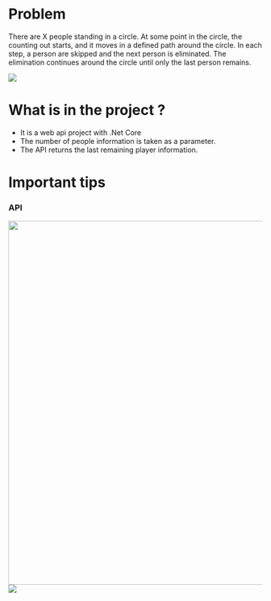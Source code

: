 # Problem
There are X people standing in a circle. At some point in the circle, the counting out starts, and it moves in a defined path around the circle. In each step, a person are skipped and the next person is eliminated. The elimination continues around the circle until only the last person remains.



<img src="https://github.com/sedagundogdu/CodeChallenge-JosephusProblem/blob/master/gif.gif" width="auto">

# What is in the project ?
- It is a web api project with .Net Core
- The number of people information is taken as a parameter.
- The API returns the last remaining player information.

# Important tips


### API

<img src="https://github.com/sedagundogdu/CodeChallenge-JosephusProblem/blob/master/API_img.png" width="720">

<img src="https://github.com/sedagundogdu/CodeChallenge-JosephusProblem/blob/master/API_img2.png" width="auto">



